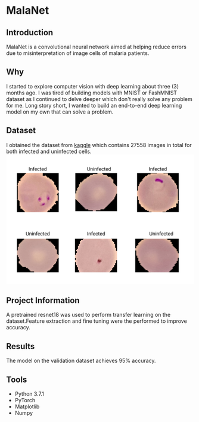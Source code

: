 # MalaNet

## Introduction

MalaNet is a convolutional neural network aimed at helping reduce errors due to misinterpretation of image cells of malaria patients.

## Why

I started to explore computer vision with deep learning about three (3) months ago. I was tired of building models with MNIST or FashMNIST dataset as I continued to delve deeper which don't really solve any problem for me. Long story short, I wanted to build an end-to-end deep learning model on my own that can solve a problem.

## Dataset

I obtained the dataset from [kaggle](https://www.kaggle.com/iarunava/cell-images-for-detecting-malaria) which contains 27558 images in total for both infected and uninfected cells.
![Dataset](./images/dataset.png)

## Project Information

A pretrained resnet18 was used to perform transfer learning on the dataset.Feature extraction and fine tuning were the performed to improve accuracy.

## Results

The model on the validation dataset achieves 95% accuracy.

## Tools

- Python 3.7.1
- PyTorch
- Matplotlib
- Numpy
